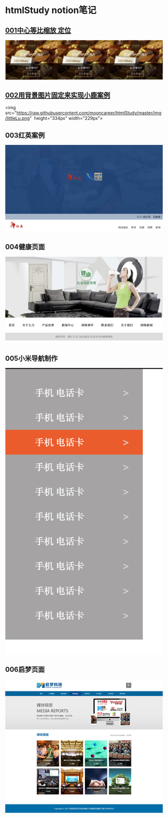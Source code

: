 # htmlStudy notion笔记
## [001中心等比缩放 定位](https://www.notion.so/01-f6d247f806c440c58f4801460083ce76)
![Image](https://raw.githubusercontent.com/mooncareer/htmlStudy/master/img/centerScale.png)
## [002用背景图片固定来实现小鹿案例](https://www.notion.so/04-247d9813397742bcb5d665106642dfe2)
<!-- ![Image](https://raw.githubusercontent.com/mooncareer/htmlStudy/master/img/littleLu.png) -->
<img src="https://raw.githubusercontent.com/mooncareer/htmlStudy/master/img/littleLu.png"  height="334px" width="229px">
## 003红英案例
![Image](https://raw.githubusercontent.com/mooncareer/htmlStudy/master/img/redYin.png)
## 004健康页面
![Image](https://raw.githubusercontent.com/mooncareer/htmlStudy/master/img/health.png)
## 005小米导航制作
![Image](https://raw.githubusercontent.com/mooncareer/htmlStudy/master/img/xiaoMiDH.png)
## 006启梦页面
![Image](https://raw.githubusercontent.com/mooncareer/htmlStudy/master/img/qiMeng.png)
